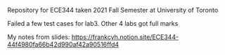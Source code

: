 Repository for ECE344 taken 2021 Fall Semester at University of Toronto

Failed a few test cases for lab3. Other 4 labs got full marks

My notes from slides: https://frankcyh.notion.site/ECE344-44f4980fa66b42d990af42a90516ffd4

